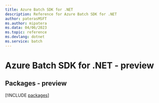 ```yaml
---
title: Azure Batch SDK for .NET
description: Reference for Azure Batch SDK for .NET
author: paterasMSFT
ms.author: mipatera
ms.data: 04/06/2023
ms.topic: reference
ms.devlang: dotnet
ms.service: batch
---
```

# Azure Batch SDK for .NET - preview
## Packages - preview
[!INCLUDE [packages](batch-index.md)]